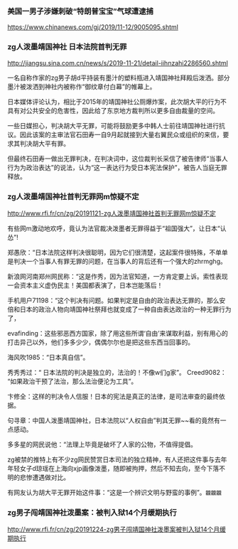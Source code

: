 ### 美国一男子涉嫌刺破“特朗普宝宝”气球遭逮捕
https://www.chinanews.com/gj/2019/11-12/9005095.shtml

### zg人泼墨靖国神社 日本法院首判无罪
http://jiangsu.sina.com.cn/news/s/2019-11-21/detail-iihnzahi2286560.shtml

一名自称作家的zg男子胡d平持装有墨汁的塑料瓶进入靖国神社拜殿后泼洒。部分墨汁被泼洒到神社内被称作“御纹章付白幕”的帷幕上。

日本媒体评论认为，相比于2015年的靖国神社公厕爆炸案，此次胡大平的行为不具有对公共安全的危害性，因此给了东京地方裁判所以更多自由裁量的空间。

一些日媒担心，判决胡大平无罪，可能将鼓励更多中韩人士前往靖国神社进行抗议。因此该案的主审法官石田寿一自9月起就接到大量右翼民众或组织的来信，要求其判决胡大平有罪。

但最终石田寿一做出无罪判决，在判决词中，这位裁判长采信了被告律师“当事人行为为政治表达”的说法，认为“这一表达行为受日本宪法保护”，被告人当庭无罪释放。

### zg人泼墨靖国神社首判无罪网m惊疑不定
http://www.rfi.fr/cn/zg/20191121-zg人泼墨靖国神社首判无罪网m惊疑不定

有些网m激动地欢呼，竟认为法官裁决泼墨者无罪得益于“祖国强大”，让日本“认怂”!

郑愚欣：“日本法院这样判决很聪明，因为它们很清楚，这起案件很特殊，不单单是判决一个当事人有罪无罪的问题，在当事人的背后还有一个强大的zhrmghg。

新浪网河南郑州网民称：“这是作秀，因为法官知道，一方肯定要上诉。索性表现一会资本主义虚伪民主！美国都表演了，日本岂能落后！

手机用户71198：“这个判决有问题。如果判定是自由的政治表达无罪的，那么安倍和日本的政治人物向靖国神社祭拜也就变成了一种自由表达政治的一种无罪行为了，

evafinding：这些邪恶西方国家，除了用这些所谓‘自由’来谋取利益，别有用心的打击异己以外，他们多多少少，偶偶尔尔也是把这些东西当回事的。

海风吹1985：“日本真自信”。

秀秀秀过：“ 日本法院的判决是独立的，法治的！不像w们g家”。
Creed9082： “如果政治干预了法治，那么法治便沦为工具”。

卞修全：这样的判决令人信服！日本的宪法是真正的法律，是司法审查的最终依据。

句寻章：中国人泼墨靖国神社，日本法院以“人权自由”判其无罪~~看的竟然有一点感动。

多多星的网民说他：“法理上毕竟是破坏了人家的公物，不值得提倡。

zg被禁的推特上有不少zg网民赞赏日本司法的独立精神，有人还把这件事与去年年轻女子d琼瑶在上海向xjp画像泼墨，随即被拘押，然后不知去向，至今下落不明的悲惨遭遇做对比。

有网友认为胡大平无罪开始这件事：“这是一个辨识文明与野蛮的事例”。`龖龖龖`

### zg男子闯靖国神社泼墨案：被判入狱14个月缓期执行
http://www.rfi.fr/cn/zg/20191224-zg男子闯靖国神社泼墨案被判入狱14个月缓期执行
